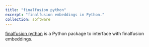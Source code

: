 ```yaml
---
title: "finalfusion python"
excerpt: "finalfusion embeddings in Python."
collection: software
---
```


[finalfusion python](https://github.com/finalfusion/finalfusion-python/) is a Python package to interface with finalfusion embeddings.
